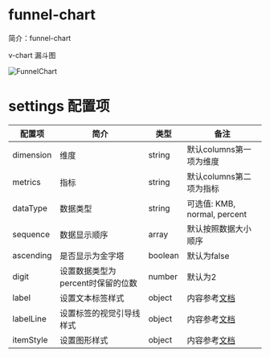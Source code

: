 # funnel-chart

简介：funnel-chart

v-chart 漏斗图

![FunnelChart](https://user-images.githubusercontent.com/18508817/40873590-ae08fab8-6695-11e8-90dd-c600d8f413c6.png)

# settings 配置项

| 配置项 | 简介 | 类型 | 备注 |
| --- | --- | --- | --- |
| dimension | 维度 | string | 默认columns第一项为维度 |
| metrics | 指标 | string | 默认columns第二项为指标 |
| dataType | 数据类型 | string | 可选值: KMB, normal, percent |
| sequence | 数据显示顺序 | array | 默认按照数据大小顺序 |
| ascending | 是否显示为金字塔 | boolean | 默认为false |
| digit | 设置数据类型为percent时保留的位数 | number | 默认为2 |
| label | 设置文本标签样式 | object | 内容参考[文档](http://echarts.baidu.com/option.html#series-funnel.label) |
| labelLine | 设置标签的视觉引导线样式 | object | 内容参考[文档](http://echarts.baidu.com/option.html#series-funnel.labelLine) |
| itemStyle | 设置图形样式 | object | 内容参考[文档](http://echarts.baidu.com/option.html#series-funnel.itemStyle) |